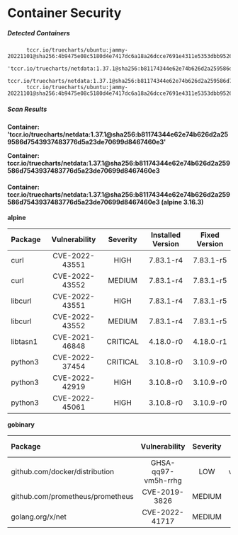 # Container Security

##### Detected Containers

          tccr.io/truecharts/ubuntu:jammy-20221101@sha256:4b9475e08c5180d4e7417dc6a18a26dcce7691e4311e5353dbb952645c5ff43f
          'tccr.io/truecharts/netdata:1.37.1@sha256:b81174344e62e74b626d2a259586d7543937483776d5a23de70699d8467460e3'
          tccr.io/truecharts/netdata:1.37.1@sha256:b81174344e62e74b626d2a259586d7543937483776d5a23de70699d8467460e3
          tccr.io/truecharts/ubuntu:jammy-20221101@sha256:4b9475e08c5180d4e7417dc6a18a26dcce7691e4311e5353dbb952645c5ff43f

##### Scan Results

**Container: 'tccr.io/truecharts/netdata:1.37.1@sha256:b81174344e62e74b626d2a259586d7543937483776d5a23de70699d8467460e3'**


**Container: tccr.io/truecharts/netdata:1.37.1@sha256:b81174344e62e74b626d2a259586d7543937483776d5a23de70699d8467460e3**

#### Container: tccr.io/truecharts/netdata:1.37.1@sha256:b81174344e62e74b626d2a259586d7543937483776d5a23de70699d8467460e3 (alpine 3.16.3)
    

**alpine**

      
| Package         |    Vulnerability   |   Severity  |  Installed Version | Fixed Version |
|:----------------|:------------------:|:-----------:|:------------------:|:-------------:|
| curl         |    CVE-2022-43551   |   HIGH  |  7.83.1-r4 | 7.83.1-r5 |
| curl         |    CVE-2022-43552   |   MEDIUM  |  7.83.1-r4 | 7.83.1-r5 |
| libcurl         |    CVE-2022-43551   |   HIGH  |  7.83.1-r4 | 7.83.1-r5 |
| libcurl         |    CVE-2022-43552   |   MEDIUM  |  7.83.1-r4 | 7.83.1-r5 |
| libtasn1         |    CVE-2021-46848   |   CRITICAL  |  4.18.0-r0 | 4.18.0-r1 |
| python3         |    CVE-2022-37454   |   CRITICAL  |  3.10.8-r0 | 3.10.9-r0 |
| python3         |    CVE-2022-42919   |   HIGH  |  3.10.8-r0 | 3.10.9-r0 |
| python3         |    CVE-2022-45061   |   HIGH  |  3.10.8-r0 | 3.10.9-r0 |

**gobinary**

      
| Package         |    Vulnerability   |   Severity  |  Installed Version | Fixed Version |
|:----------------|:------------------:|:-----------:|:------------------:|:-------------:|
| github.com/docker/distribution         |    GHSA-qq97-vm5h-rrhg   |   LOW  |  v2.7.1+incompatible | 2.8.0 |
| github.com/prometheus/prometheus         |    CVE-2019-3826   |   MEDIUM  |  v0.36.2 | v2.7.1 |
| golang.org/x/net         |    CVE-2022-41717   |   MEDIUM  |  v0.2.0 | 0.4.0 |

